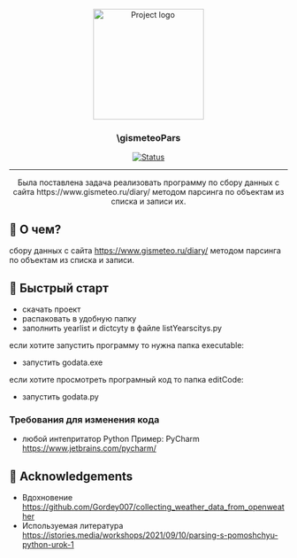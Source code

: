 <p align="center">
  <a href="https://github.com/MrTimkms/gismeteoPars#%D0%BE" rel="noopener">
 <img width=200px height=200px src="https://i.imgur.com/6wj0hh6.jpg" alt="Project logo"></a>
</p>

<h3 align="center">\gismeteoPars</h3>

<div align="center">

[![Status](https://img.shields.io/badge/status-active-success.svg)]()


</div>

---

<p align="center"> Была поставлена задача реализовать программу по сбору данных с сайта https://www.gismeteo.ru/diary/ методом парсинга по объектам из списка и записи их. 
    <br> 
</p>

## 🧐 О чем? <a name = "about"></a>

сбору данных с сайта https://www.gismeteo.ru/diary/ методом парсинга по объектам из списка и записи.
## 🏁 Быстрый старт <a name = "getting_started"></a>
- скачать проект
- распаковать в удобную папку
- заполнить yearlist и dictcyty в файле listYearscitys.py

если хотите запустить программу то нужна папка executable:
- запустить godata.exe

если хотите просмотреть програмный код то папка editCode:
- запустить godata.py

### Требования для изменения кода

- любой интепритатор Python
Пример:
PyCharm https://www.jetbrains.com/pycharm/

## 🎉 Acknowledgements <a name = "acknowledgement"></a>

- Вдохновение
https://github.com/Gordey007/collecting_weather_data_from_openweather
- Используемая литература 
https://istories.media/workshops/2021/09/10/parsing-s-pomoshchyu-python-urok-1